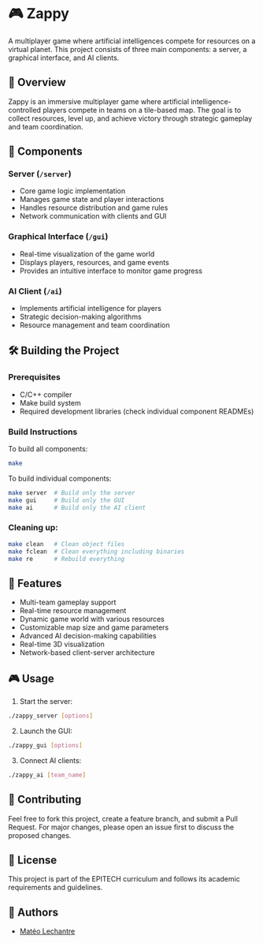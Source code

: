 # 🎮 Zappy

A multiplayer game where artificial intelligences compete for resources on a virtual planet. This project consists of three main components: a server, a graphical interface, and AI clients.

## 🌟 Overview

Zappy is an immersive multiplayer game where artificial intelligence-controlled players compete in teams on a tile-based map. The goal is to collect resources, level up, and achieve victory through strategic gameplay and team coordination.

## 🚀 Components

### Server (`/server`)
- Core game logic implementation
- Manages game state and player interactions
- Handles resource distribution and game rules
- Network communication with clients and GUI

### Graphical Interface (`/gui`)
- Real-time visualization of the game world
- Displays players, resources, and game events
- Provides an intuitive interface to monitor game progress

### AI Client (`/ai`)
- Implements artificial intelligence for players
- Strategic decision-making algorithms
- Resource management and team coordination

## 🛠️ Building the Project

### Prerequisites
- C/C++ compiler
- Make build system
- Required development libraries (check individual component READMEs)

### Build Instructions

To build all components:
```bash
make
```

To build individual components:
```bash
make server  # Build only the server
make gui     # Build only the GUI
make ai      # Build only the AI client
```

### Cleaning up:
```bash
make clean   # Clean object files
make fclean  # Clean everything including binaries
make re      # Rebuild everything
```

## 🎯 Features

- Multi-team gameplay support
- Real-time resource management
- Dynamic game world with various resources
- Customizable map size and game parameters
- Advanced AI decision-making capabilities
- Real-time 3D visualization
- Network-based client-server architecture

## 🎮 Usage

1. Start the server:
```bash
./zappy_server [options]
```

2. Launch the GUI:
```bash
./zappy_gui [options]
```

3. Connect AI clients:
```bash
./zappy_ai [team_name]
```

## 🤝 Contributing

Feel free to fork this project, create a feature branch, and submit a Pull Request. For major changes, please open an issue first to discuss the proposed changes.

## 📝 License

This project is part of the EPITECH curriculum and follows its academic requirements and guidelines.

## 👥 Authors

- [Matéo Lechantre](https://github.com/Eldiste)
